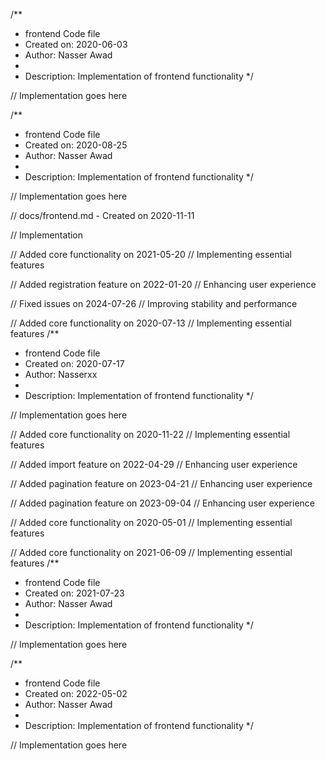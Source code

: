 /**
 * frontend Code file
 * Created on: 2020-06-03
 * Author: Nasser Awad
 *
 * Description: Implementation of frontend functionality
 */
 
// Implementation goes here

/**
 * frontend Code file
 * Created on: 2020-08-25
 * Author: Nasser Awad
 *
 * Description: Implementation of frontend functionality
 */
 
// Implementation goes here

// docs/frontend.md - Created on 2020-11-11

// Implementation

// Added core functionality on 2021-05-20
// Implementing essential features

// Added registration feature on 2022-01-20
// Enhancing user experience

// Fixed issues on 2024-07-26
// Improving stability and performance

// Added core functionality on 2020-07-13
// Implementing essential features
/**
 * frontend Code file
 * Created on: 2020-07-17
 * Author: Nasserxx
 *
 * Description: Implementation of frontend functionality
 */
 
// Implementation goes here


// Added core functionality on 2020-11-22
// Implementing essential features

// Added import feature on 2022-04-29
// Enhancing user experience

// Added pagination feature on 2023-04-21
// Enhancing user experience

// Added pagination feature on 2023-09-04
// Enhancing user experience

// Added core functionality on 2020-05-01
// Implementing essential features

// Added core functionality on 2021-06-09
// Implementing essential features
/**
 * frontend Code file
 * Created on: 2021-07-23
 * Author: Nasser Awad
 *
 * Description: Implementation of frontend functionality
 */
 
// Implementation goes here

/**
 * frontend Code file
 * Created on: 2022-05-02
 * Author: Nasser Awad
 *
 * Description: Implementation of frontend functionality
 */
 
// Implementation goes here

